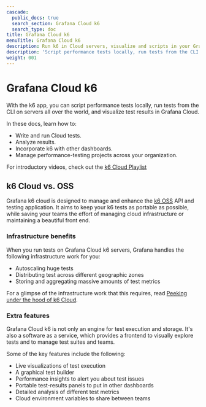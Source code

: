 ```yaml
---
cascade:
  public_docs: true
  search_section: Grafana Cloud k6
  search_type: doc
title: Grafana Cloud k6
menuTitle: Grafana Cloud k6
description: Run k6 in Cloud servers, visualize and scripts in your Grafana instance.
description: 'Script performance tests locally, run tests from the CLI on servers all over the world, and visualize test results in Grafana Cloud.'
weight: 001
---
```


# Grafana Cloud k6

With the k6 app, you can  script performance tests locally,
run tests from the CLI on servers all over the world,
and visualize test results in Grafana Cloud.

In these docs, learn how to:

- Write and run Cloud tests.
- Analyze results.
- Incorporate k6 with other dashboards.
- Manage performance-testing projects across your organization.

For introductory videos, check out the [k6 Cloud Playlist](https://www.youtube.com/playlist?list=PLJdv3RhAQXNGkRCp7Q0k77n5jif4qjz2o)


## k6 Cloud vs. OSS

Grafana k6 cloud is designed to manage and enhance the [k6 OSS](https://k6.io/docs) API and testing application.
It aims to keep your k6 tests as portable as possible, while saving your teams the effort of managing cloud infrastructure or maintaining a beautiful front end.

### Infrastructure benefits

When you run tests on Grafana Cloud k6 servers, Grafana handles the following infrastructure work for you:
- Autoscaling huge tests
- Distributing test across different geographic zones
- Storing and aggregating massive amounts of test metrics

For a glimpse of the infrastructure work that this requires, read [Peeking under the hood of k6 Cloud](https://k6.io/blog/the-glorious-backend/).

### Extra features

Grafana Cloud k6 is not only an engine for test execution and storage.
It's also a software as a service, which provides a frontend to visually explore tests and to manage test suites and teams.

Some of the key features include the following:
- Live visualizations of test execution
- A graphical test builder
- Performance insights to alert you about test issues
- Portable test-results panels to put in other dashboards
- Detailed analysis of different test metrics
- Cloud environment variables to share between teams
